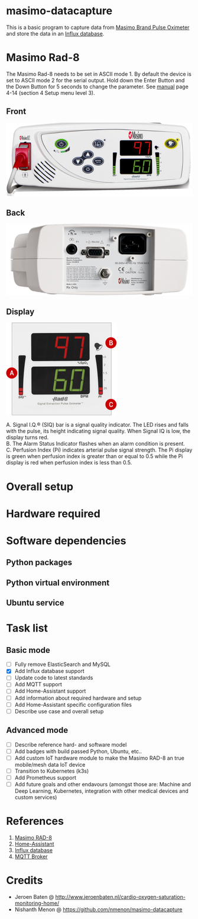 # masimo-datacapture
This is a basic program to capture data from [Masimo Brand Pulse Oximeter](https://www.masimo.com/products/continuous/rad8/) and store the data in an [Influx database](https://www.influxdata.com/).

# Masimo Rad-8
The Masimo Rad-8 needs to be set in ASCII mode 1. By default the device is set to ASCII mode 2 for the serial output. Hold down the Enter Button and the Down Button for 5 seconds to change the parameter. See [manual](https://github.com/remkolems/masimo-datacapture/blob/master/Masimo%20Rad-8/Masimo%20Rad-8%20Operator's%20Manual.pdf) page 4-14 (section 4 Setup menu level 3).

## Front
![Front panel](https://github.com/remkolems/masimo-datacapture/blob/master/Masimo%20Rad-8/masimo-rad8_front.png)
## Back
![back panel](https://github.com/remkolems/masimo-datacapture/blob/master/Masimo%20Rad-8/masimo-rad8_backpanel.png)
## Display
![Main display](https://github.com/remkolems/masimo-datacapture/blob/master/Masimo%20Rad-8/masimo-rad8_display.png)

A. Signal I.Q.® (SIQ) bar is a signal quality indicator. The LED rises and falls with the pulse, its height indicating signal quality. When Signal IQ is low, the display turns red.\
B. The Alarm Status Indicator flashes when an alarm condition is present.\
C. Perfusion Index (Pi) indicates arterial pulse signal strength. The Pi display is green when perfusion index is greater than or equal to 0.5 while the Pi display is red when perfusion index is less than 0.5.

# Overall setup

# Hardware required

# Software dependencies

## Python packages

## Python virtual environment

## Ubuntu service


# Task list
## Basic mode
- [ ] Fully remove ElasticSearch and MySQL
- [x] Add Influx database support
- [ ] Update code to latest standards
- [ ] Add MQTT support
- [ ] Add Home-Assistant support
- [ ] Add information about required hardware and setup
- [ ] Add Home-Assistant specific configuration files
- [ ] Describe use case and overall setup

## Advanced mode
- [ ] Describe reference hard- and software model
- [ ] Add badges with build passed Python, Ubuntu, etc..
- [ ] Add custom IoT hardware module to make the Masimo RAD-8 an true mobile/mesh data IoT device
- [ ] Transition to Kubernetes (k3s)
- [ ] Add Prometheus support
- [ ] Add future goals and other endavours (amongst those are: Machine and Deep Learning, Kubernetes, integration with other medical devices and custom services)

# References
1. [Masimo RAD-8](https://www.masimo.com/products/continuous/rad8/)
2. [Home-Assistant](https://www.home-assistant.io/)
3. [Influx database](https://github.com/hassio-addons/addon-influxdb)
4. [MQTT Broker](https://github.com/home-assistant/hassio-addons/tree/master/mosquitto)


# Credits
- Jeroen Baten @ http://www.jeroenbaten.nl/cardio-oxygen-saturation-monitoring-home/
- Nishanth Menon @ https://github.com/nmenon/masimo-datacapture